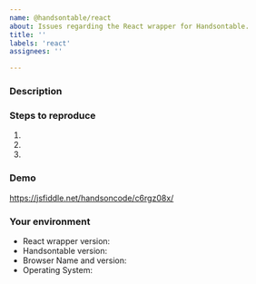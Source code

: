 ```yaml
---
name: @handsontable/react
about: Issues regarding the React wrapper for Handsontable.
title: ''
labels: 'react'
assignees: ''

---
```


### Description
<!--- Tell us what happens and what should happen -->

### Steps to reproduce
<!--- Provide steps to reproduce this issue -->
1.
2.
3.

### Demo
<!--- Provide a link to a live example on JSFiddle or Codepen or fill the following demo with your settings -->
https://jsfiddle.net/handsoncode/c6rgz08x/

### Your environment
* React wrapper version:
* Handsontable version:
* Browser Name and version:
* Operating System:
